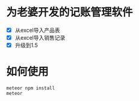 # 为老婆开发的记账管理软件

- [x] 从excel导入产品表
- [x] 从excel导入销售记录
- [x] 升级到1.5

# 如何使用
```
meteor npm install
meteor
```
